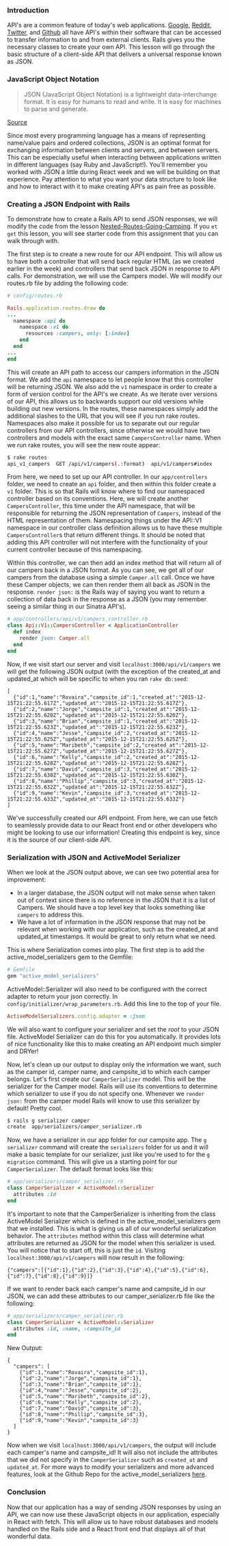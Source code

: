 ### Introduction

API's are a common feature of today's web applications. [Google](https://developers.google.com/api-client-library/), [Reddit](https://www.reddit.com/dev/api), [Twitter](https://dev.twitter.com/overview/documentation), and [Github](https://developer.github.com/v3/) all have API's within their software that can be accessed to transfer information to and from external clients. Rails gives you the necessary classes to create your own API. This lesson will go through the basic structure of a client-side API that delivers a universal response known as JSON.

### JavaScript Object Notation

> JSON (JavaScript Object Notation) is a lightweight data-interchange format. It is easy for humans to read and write. It is easy for machines to parse and generate.

[Source](http://www.json.org/)

Since most every programming language has a means of representing name/value pairs and ordered collections, JSON is an optimal format for exchanging information between clients and servers, and between servers. This can be especially useful when interacting between applications written in different languages (say Ruby and JavaScript!). You'll remember you worked with JSON a little during React week and we will be building on that experience. Pay attention to what you want your data structure to look like and how to interact with it to make creating API's as pain free as possible.

### Creating a JSON Endpoint with Rails

To demonstrate how to create a Rails API to send JSON responses, we will modify the code from the lesson [Nested-Routes-Going-Camping][Nested-Routes-Going-Camping]. If you `et get` this lesson, you will see starter code from this assignment that you can walk through with.

The first step is to create a new route for our API endpoint. This will allow us to have both a controller that will send back regular HTML (as we created earlier in the week) and controllers that send back JSON in response to API calls. For demonstration, we will use the Campers model. We will modify our routes.rb file by adding the following code:

```ruby
# config/routes.rb

Rails.application.routes.draw do
...
  namespace :api do
    namespace :v1 do
      resources :campers, only: [:index]
    end
  end
...
end
```

This will create an API path to access our campers information in the JSON format. We add the `api` namespace to let people know that this controller will be returning JSON. We also add the `v1` namespace in order to create a form of version control for the API's we create. As we iterate over versions of our API, this allows us to backwards support our old versions while building out new versions. In the routes, these namespaces simply add the additional slashes to the URL that you will see if you run rake routes. Namespaces also make it possible for us to separate out our regular controllers from our API controllers, since otherwise we would have two controllers and models with the exact same `CampersController` name. When we run rake routes, you will see the new route appear:

```bash
$ rake routes
api_v1_campers  GET /api/v1/campers(.:format)  api/v1/campers#index
```

From here, we need to set up our API controller. In our `app/controllers` folder, we need to create an `api` folder, and then within this folder create a `v1` folder. This is so that Rails will know where to find our namespaced controller based on its conventions. Here, we will create another `CampersController`, this time under the API namespace, that will be responsible for returning the JSON representation of `Campers`, instead of the HTML representation of them. Namespacing things under the API::V1 namespace in our controller class definition allows us to have these multiple `CampersController`s that return different things. It should be noted that adding this API controller will not interfere with the functionality of your current controller because of this namespacing.

Within this controller, we can then add an index method that will return all of our campers back in a JSON format. As you can see, we get all of our campers from the database using a simple `Camper.all` call. Once we have these Camper objects, we can then render them all back as JSON in the response. `render json:` is the Rails way of saying you want to return a collection of data back in the response as a JSON (you may remember seeing a similar thing in our Sinatra API's).

```ruby
# app/controllers/api/v1/campers_controller.rb
class Api::V1::CampersController < ApplicationController
  def index
    render json: Camper.all
  end
end
```

Now, if we visit start our server and visit `localhost:3000/api/v1/campers` we will get the following JSON output (with the exception of the created_at and updated_at which will be specific to when you ran `rake db:seed`:

```no-highlight
[
  {"id":1,"name":"Rovaira","campsite_id":1,"created_at":"2015-12-15T21:22:55.617Z","updated_at":"2015-12-15T21:22:55.617Z"},
  {"id":2,"name":"Jorge","campsite_id":1,"created_at":"2015-12-15T21:22:55.620Z","updated_at":"2015-12-15T21:22:55.620Z"},
  {"id":3,"name":"Brian","campsite_id":1,"created_at":"2015-12-15T21:22:55.623Z","updated_at":"2015-12-15T21:22:55.623Z"},
  {"id":4,"name":"Jesse","campsite_id":2,"created_at":"2015-12-15T21:22:55.625Z","updated_at":"2015-12-15T21:22:55.625Z"},
  {"id":5,"name":"Maribeth","campsite_id":2,"created_at":"2015-12-15T21:22:55.627Z","updated_at":"2015-12-15T21:22:55.627Z"},
  {"id":6,"name":"Kelly","campsite_id":2,"created_at":"2015-12-15T21:22:55.628Z","updated_at":"2015-12-15T21:22:55.628Z"},
  {"id":7,"name":"David","campsite_id":3,"created_at":"2015-12-15T21:22:55.630Z","updated_at":"2015-12-15T21:22:55.630Z"},
  {"id":8,"name":"Phillip","campsite_id":3,"created_at":"2015-12-15T21:22:55.632Z","updated_at":"2015-12-15T21:22:55.632Z"},
  {"id":9,"name":"Kevin","campsite_id":3,"created_at":"2015-12-15T21:22:55.633Z","updated_at":"2015-12-15T21:22:55.633Z"}
]
```

We've successfully created our API endpoint. From here, we can use fetch to seamlessly provide data to our React front end or other developers who might be looking to use our information! Creating this endpoint is key, since it is the source of our client-side API.

### Serialization with JSON and ActiveModel Serializer

When we look at the JSON output above, we can see two potential area for improvement:
- In a larger database, the JSON output will not make sense when taken out of context since there is no reference in the JSON that it is a list of Campers. We should have a top level key that looks something like `campers` to address this.
- We have a lot of information in the JSON response that may not be relevant when working with our application, such as the created_at and updated_at timestamps. It would be great to only return what we need.

This is where Serialization comes into play. The first step is to add the active_model_serializers gem to the Gemfile:

```ruby
# Gemfile
gem "active_model_serializers"
```

ActiveModel::Serializer will also need to be configured with the correct adapter to return your json correctly. In `config/initializer/wrap_parameters.rb`. Add this line to the top of your file.

```ruby
ActiveModelSerializers.config.adapter = :json
```

We will also want to configure your serializer and set the *root* to your JSON file. ActiveModel Serializer can do this for you automatically. It provides lots of nice functionality like this to make creating an API endpoint much simpler and DRYer!

Now, let's clean up our output to display only the information we want, such as the camper id, camper name, and campsite_id to which each camper belongs. Let's first create our `CamperSerializer` model. This will be the serializer for the Camper model. Rails will use its conventions to determine which serializer to use if you do not specify one. Whenever we `render json:` from the camper model Rails will know to use this serializer by default! Pretty cool.

```bash
$ rails g serializer camper
create  app/serializers/camper_serializer.rb
```

Now, we have a serializer in our app folder for our campsite app. The `g serializer` command will create the `serializers` folder for us and it will make a basic template for our serializer, just like you're used to for the `g migration` command. This will give us a starting point for our `CamperSerializer`. The default format looks like this:


```ruby
# app/serializers/camper_serializer.rb
class CamperSerializer < ActiveModel::Serializer
  attributes :id
end
```

It's important to note that the CamperSerializer is inheriting from the class ActiveModel Serializer which is defined in the active_model_serializers gem that we installed. This is what is giving us all of our wonderful serialization behavior. The `attributes` method within this class will determine what attributes are returned as JSON for the model when this serializer is used. You will notice that to start off, this is just the `id`. Visiting `localhost:3000/api/v1/campers` will now result in the following:

```
{"campers":[{"id":1},{"id":2},{"id":3},{"id":4},{"id":5},{"id":6},{"id":7},{"id":8},{"id":9}]}
```

If we want to render back each camper's name and campsite_id in our JSON, we can add these attributes to our camper_serializer.rb file like the following:

```ruby
# app/serializers/camper_serializer.rb
class CamperSerializer < ActiveModel::Serializer
  attributes :id, :name, :campsite_id
end
```

New Output:
```
{
  "campers": [
    {"id":1,"name":"Rovaira","campsite_id":1},
    {"id":2,"name":"Jorge","campsite_id":1},
    {"id":3,"name":"Brian","campsite_id":1},
    {"id":4,"name":"Jesse","campsite_id":2},
    {"id":5,"name":"Maribeth","campsite_id":2},
    {"id":6,"name":"Kelly","campsite_id":2},
    {"id":7,"name":"David","campsite_id":3},
    {"id":8,"name":"Phillip","campsite_id":3},
    {"id":9,"name":"Kevin","campsite_id":3}
  ]
}
```

Now when we visit `localhost:3000/api/v1/campers`, the output will include each camper's name and campsite_id! It will also not include the attributes that we did not specify in the `CamperSerializer` such as `created_at` and `updated_at`. For more ways to modify your serializers and more advanced features, look at the Github Repo for the active_model_serializers [here](https://github.com/rails-api/active_model_serializers/blob/master/docs/general/serializers.md).

### Conclusion

Now that our application has a way of sending JSON responses by using an API, we can now use these JavaScript objects in our application, especially in React with fetch. This will allow us to have robust databases and models handled on the Rails side and a React front end that displays all of that wonderful data.

[Nested-Routes-Going-Camping]: /lessons/nested-routes-going-camping
